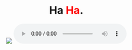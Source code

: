 <center>
<b><h1>Ha <span style="color: red">Ha</span>.</h1></b>

<img
  src="https://media.tenor.com/SSY2V0RrU3IAAAAd/rick-roll-rick-rolled.gif"
/>
<audio controls autoplay>
<source src="Never gonna give you up.mp3" type="audio/mpeg" />
<br>
<br>
</audio>
